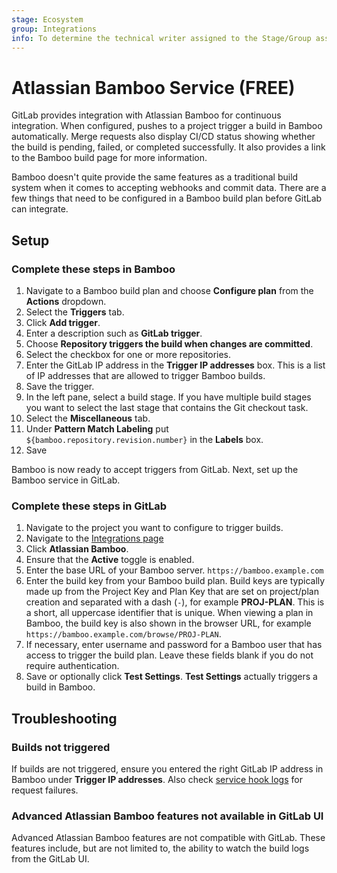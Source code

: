 ```yaml
---
stage: Ecosystem
group: Integrations
info: To determine the technical writer assigned to the Stage/Group associated with this page, see https://about.gitlab.com/handbook/engineering/ux/technical-writing/#assignments
---
```


# Atlassian Bamboo Service **(FREE)**

GitLab provides integration with Atlassian Bamboo for continuous integration.
When configured, pushes to a project trigger a build in Bamboo automatically.
Merge requests also display CI/CD status showing whether the build is pending,
failed, or completed successfully. It also provides a link to the Bamboo build
page for more information.

Bamboo doesn't quite provide the same features as a traditional build system when
it comes to accepting webhooks and commit data. There are a few things that
need to be configured in a Bamboo build plan before GitLab can integrate.

## Setup

### Complete these steps in Bamboo

1. Navigate to a Bamboo build plan and choose **Configure plan** from the **Actions**
   dropdown.
1. Select the **Triggers** tab.
1. Click **Add trigger**.
1. Enter a description such as **GitLab trigger**.
1. Choose **Repository triggers the build when changes are committed**.
1. Select the checkbox for one or more repositories.
1. Enter the GitLab IP address in the **Trigger IP addresses** box. This is a
   list of IP addresses that are allowed to trigger Bamboo builds.
1. Save the trigger.
1. In the left pane, select a build stage. If you have multiple build stages
   you want to select the last stage that contains the Git checkout task.
1. Select the **Miscellaneous** tab.
1. Under **Pattern Match Labeling** put `${bamboo.repository.revision.number}`
   in the **Labels** box.
1. Save

Bamboo is now ready to accept triggers from GitLab. Next, set up the Bamboo
service in GitLab.

### Complete these steps in GitLab

1. Navigate to the project you want to configure to trigger builds.
1. Navigate to the [Integrations page](overview.md#accessing-integrations)
1. Click **Atlassian Bamboo**.
1. Ensure that the **Active** toggle is enabled.
1. Enter the base URL of your Bamboo server. `https://bamboo.example.com`
1. Enter the build key from your Bamboo build plan. Build keys are typically made
   up from the Project Key and Plan Key that are set on project/plan creation and
   separated with a dash (`-`), for example **PROJ-PLAN**. This is a short, all
   uppercase identifier that is unique. When viewing a plan in Bamboo, the
   build key is also shown in the browser URL, for example `https://bamboo.example.com/browse/PROJ-PLAN`.
1. If necessary, enter username and password for a Bamboo user that has
   access to trigger the build plan. Leave these fields blank if you do not require
   authentication.
1. Save or optionally click **Test Settings**. **Test Settings**
   actually triggers a build in Bamboo.

## Troubleshooting

### Builds not triggered

If builds are not triggered, ensure you entered the right GitLab IP address in
Bamboo under **Trigger IP addresses**. Also check [service hook logs](overview.md#troubleshooting-integrations) for request failures.

### Advanced Atlassian Bamboo features not available in GitLab UI

Advanced Atlassian Bamboo features are not compatible with GitLab. These features
include, but are not limited to, the ability to watch the build logs from the GitLab UI.
